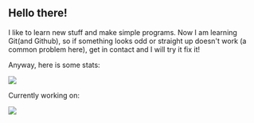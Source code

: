 ## Hello there!

I like to learn new stuff and make simple programs.
 Now I am learning Git(and Github), so if something looks odd or straight up doesn't work (a common problem here), get in contact and I will try it fix it!
 
 Anyway, here is some stats:
 
 
<a href="https://github.com/BreenBrain/github-readme-stats">
  <img align="center" src="https://github-readme-stats.vercel.app/api/top-langs/?username=BreenBrain&layout=compact"/>
</a>
          
          
 Currently working on:


<a  href="https://github.com/BreenBrain/MenuV8">
<img align="center" src="https://github-readme-stats.vercel.app/api/pin/?username=BreenBRain&repo=MenuV8 "/>
</a>
 
 
